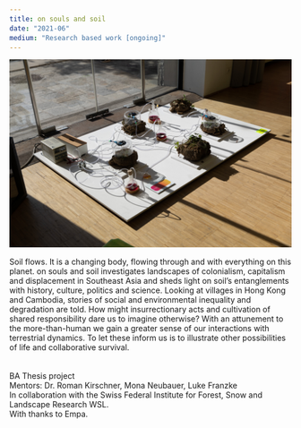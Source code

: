 ```yaml
---
title: on souls and soil 
date: "2021-06"
medium: "Research based work [ongoing]"
---
```

<div class="full">

![Exhibition View at Ars Electronica 2021. Photo: Tom Mesic](./osas.jpg)

</div>
Soil flows. It is a changing body, flowing through and with everything on this planet. 
on souls and soil investigates landscapes of colonialism, capitalism and displacement in Southeast Asia and sheds light on soil’s entanglements with history, culture, politics and science. Looking at villages in Hong Kong and Cambodia, stories of social and environmental inequality and degradation are told. How might insurrectionary acts and cultivation of shared responsibility dare us to imagine otherwise?
With an attunement to the more-than-human we gain a greater sense of our interactions with terrestrial dynamics. To let these inform us is to illustrate other possibilities of life and collaborative survival.
<br>
<br>
<br>
BA Thesis project
<br>
Mentors: Dr. Roman Kirschner, Mona Neubauer, Luke Franzke
<br>
In collaboration with the Swiss Federal Institute for Forest, Snow and Landscape Research WSL.
<br>
With thanks to Empa.